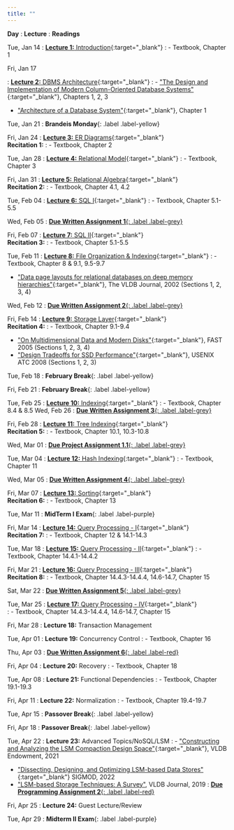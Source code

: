 ```yaml
---
title: ""
---
```


**Day**
: **Lecture**
    : **Readings**

Tue, Jan 14
: [**Lecture 1:** Introduction](https://piazza.com/class_profile/get_resource/m5be2anlyef17z/m5wrfi0b3affc){:target="_blank"}
    : - Textbook, Chapter 1

Fri, Jan 17

: [**Lecture 2:** DBMS Architecture](https://piazza.com/class_profile/get_resource/m5be2anlyef17z/m611ntewxxe1ke){:target="_blank"}
    : - ["The Design and Implementation of Modern Column-Oriented Database Systems"](https://stratos.seas.harvard.edu/sites/g/files/omnuum4611/files/stratos/files/columnstoresfntdbs.pdf){:target="_blank"}, Chapters 1, 2, 3
- ["Architecture of a Database System"](https://dsf.berkeley.edu/papers/fntdb07-architecture.pdf){:target="_blank"}, Chapter 1

Tue, Jan 21
: **Brandeis Monday**{: .label .label-yellow}

Fri, Jan 24
: [**Lecture 3:** ER Diagrams](https://piazza.com/class_profile/get_resource/m5be2anlyef17z/m6b1ng0l74e22u){:target="_blank"} <br> **Recitation 1:** <a title="Recitation slides" href="https://piazza.com/class_profile/get_resource/m5be2anlyef17z/m6bpprpal2j54q" target="_blank"><span class="slides-icon"></span></a>
    : - Textbook, Chapter 2

Tue, Jan 28
: [**Lecture 4:** Relational Model](https://piazza.com/class_profile/get_resource/m5be2anlyef17z/m6gr1jot1ldxu){:target="_blank"}
    : - Textbook, Chapter 3
    
Fri, Jan 31
: [**Lecture 5:** Relational Algebra](https://piazza.com/class_profile/get_resource/m5be2anlyef17z/m6l1lucc783330){:target="_blank"} <br> **Recitation 2:** <a title="Recitation slides" href="https://piazza.com/class_profile/get_resource/m5be2anlyef17z/m6lgbkslkx44ed" target="_blank"><span class="slides-icon"></span></a>
    : - Textbook, Chapter 4.1, 4.2

Tue, Feb 04
: [**Lecture 6:** SQL I](https://piazza.com/class_profile/get_resource/m5be2anlyef17z/m6qripbn9gg3af){:target="_blank"}
    : - Textbook, Chapter 5.1-5.5

Wed, Feb 05
: [**Due Written Assignment 1**{: .label .label-grey}](/COSI-127B/assignments)

Fri, Feb 07
: [**Lecture 7:** SQL II](https://piazza.com/class_profile/get_resource/m5be2anlyef17z/m6v1wy2aqg029d){:target="_blank"} <br> **Recitation 3:** <a title="Recitation slides" href="https://piazza.com/class_profile/get_resource/m5be2anlyef17z/m6vmbasnvb321w" target="_blank"><span class="slides-icon"></span></a>
    : - Textbook, Chapter 5.1-5.5

Tue, Feb 11
: [**Lecture 8:** File Organization & Indexing](https://piazza.com/class_profile/get_resource/m5be2anlyef17z/m70rrfsiyx32u4){:target="_blank"}
    : - Textbook, Chapter 8 & 9.1, 9.5-9.7
- ["Data page layouts for relational databases on deep memory hierarchies"](https://research.cs.wisc.edu/multifacet/papers/vldbj02_pax.pdf){:target="_blank"}, The VLDB Journal, 2002 (Sections 1, 2, 3, 4)

Wed, Feb 12
: [**Due Written Assignment 2**{: .label .label-grey}](/COSI-127B/assignments)

Fri, Feb 14
: [**Lecture 9:** Storage Layer](https://piazza.com/class_profile/get_resource/m5be2anlyef17z/m7520vdta3424e){:target="_blank"} <br> **Recitation 4:** <a title="Recitation slides" href="https://piazza.com/class_profile/get_resource/m5be2anlyef17z/m75828t5dt75lv" target="_blank"><span class="slides-icon"></span></a>
    : - Textbook, Chapter 9.1-9.4
- ["On Multidimensional Data and Modern Disks"](https://www.usenix.org/legacy/events/fast05/tech/schlosser/schlosser.pdf){:target="_blank"}, FAST 2005 (Sections 1, 2, 3, 4)
- ["Design Tradeoffs for SSD Performance"](https://www.usenix.org/legacy/events/usenix08/tech/full_papers/agrawal/agrawal_html/index.html){:target="_blank"}, USENIX ATC 2008 (Sections 1, 2, 3)

Tue, Feb 18
: **February Break**{: .label .label-yellow}

Fri, Feb 21
: **February Break**{: .label .label-yellow}

Tue, Feb 25
: [**Lecture 10:** Indexing](https://piazza.com/class_profile/get_resource/m5be2anlyef17z/m7p2fmqs1qm3kl){:target="_blank"}
    : - Textbook, Chapter 8.4 & 8.5
Wed, Feb 26
: [**Due Written Assignment 3**{: .label .label-grey}](/COSI-127B/assignments)

Fri, Feb 28
: [**Lecture 11:** Tree Indexing](https://piazza.com/class_profile/get_resource/m5be2anlyef17z/m7p27cwkdfr1n5){:target="_blank"}  <br> **Recitation 5:** <a title="Recitation slides" href="https://piazza.com/class_profile/get_resource/m5be2anlyef17z/m7p80n41wzq2b" target="_blank"><span class="slides-icon"></span></a>
    : - Textbook, Chapter 10.1, 10.3-10.8

Wed, Mar 01
: [**Due Project Assignment 1.1**{: .label .label-grey}](/COSI-127B/assignments)

Tue, Mar 04
: [**Lecture 12:** Hash Indexing](https://piazza.com/class_profile/get_resource/m5be2anlyef17z/m7urt8ckgv2os){:target="_blank"}
    : - Textbook, Chapter 11

Wed, Mar 05
: [**Due Written Assignment 4**{: .label .label-grey}](/COSI-127B/assignments)

Fri, Mar 07
: [**Lecture 13:** Sorting](https://piazza.com/class_profile/get_resource/m5be2anlyef17z/m7z2cnnsey4675){:target="_blank"}   <br> **Recitation 6:** <a title="Recitation slides" href="https://piazza.com/class_profile/get_resource/m5be2anlyef17z/m7yzqhzq6rd574" target="_blank"><span class="slides-icon"></span></a>
    : - Textbook, Chapter 13

Tue, Mar 11
: **MidTerm I Exam**{: .label .label-purple}

Fri, Mar 14
: [**Lecture 14:** Query Processing - I](https://piazza.com/class_profile/get_resource/m5be2anlyef17z/m8908nxqehc2hq){:target="_blank"}   <br> **Recitation 7:** <a title="Recitation slides" href="https://piazza.com/class_profile/get_resource/m5be2anlyef17z/m890mkhxokr72u" target="_blank"><span class="slides-icon"></span></a> 
    : - Textbook, Chapter 12 & 14.1-14.3

Tue, Mar 18
: [**Lecture 15:** Query Processing - II](https://piazza.com/class_profile/get_resource/m5be2anlyef17z/m8epzdiy4vzcz){:target="_blank"} 
    : - Textbook, Chapter 14.4.1-14.4.2

Fri, Mar 21
: [**Lecture 16:** Query Processing - III](https://piazza.com/class_profile/get_resource/m5be2anlyef17z/m8j0d7xnrvi1cf){:target="_blank"}    <br> **Recitation 8:** <a title="Recitation slides" href="https://piazza.com/class_profile/get_resource/m5be2anlyef17z/m8j54p5gppr1sw" target="_blank"><span class="slides-icon"></span></a> 
    : - Textbook, Chapter 14.4.3-14.4.4, 14.6-14.7, Chapter 15

Sat, Mar 22
: [**Due Written Assignment 5**{: .label .label-grey}](/COSI-127B/assignments)

Tue, Mar 25
: [**Lecture 17:** Query Processing - IV](https://piazza.com/class_profile/get_resource/m5be2anlyef17z/m8oqw3kpjww6ta){:target="_blank"}  
    : - Textbook, Chapter 14.4.3-14.4.4, 14.6-14.7, Chapter 15

Fri, Mar 28
: **Lecture 18:** Transaction Management

Tue, Apr 01
: **Lecture 19:** Concurrency Control
  : - Textbook, Chapter 16

Thu, Apr 03
: [**Due Written Assignment 6**{: .label .label-red}](/COSI-127B/assignments)

Fri, Apr 04
: **Lecture 20:** Recovery
  : - Textbook, Chapter 18

Tue, Apr 08
: **Lecture 21:** Functional Dependencies
    : - Textbook, Chapter 19.1-19.3

Fri, Apr 11
: **Lecture 22:** Normalization
    : - Textbook, Chapter 19.4-19.7

Tue, Apr 15
: **Passover Break**{: .label .label-yellow}

Fri, Apr 18
: **Passover Break**{: .label .label-yellow}

Tue, Apr 22
: **Lecture 23:** Advanced Topics/NoSQL/LSM
    : - ["Constructing and Analyzing the LSM Compaction Design Space"](https://arxiv.org/abs/2202.04522){:target="_blank"}, VLDB Endowment, 2021
- ["Dissecting, Designing, and Optimizing LSM-based Data Stores"](https://dl.acm.org/doi/10.1145/3514221.3522563){:target="_blank"} SIGMOD, 2022
- ["LSM-based Storage Techniques: A Survey"](https://arxiv.org/abs/1812.07527), VLDB Journal, 2019
: [**Due Programming Assignment 2**{: .label .label-red}](/COSI-127B/assignments)

Fri, Apr 25
: **Lecture 24:** Guest Lecture/Review

Tue, Apr 29
: **Midterm II Exam**{: .label .label-purple}
